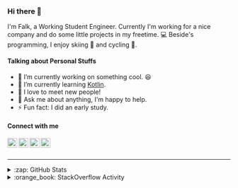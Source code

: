 ### Hi there 👋

I'm Falk, a Working Student Engineer. Currently I'm working for a nice company and do some little projects in my freetime. :computer: Beside's programming, I enjoy skiing :ski: and cycling :bicyclist:.

#### Talking about Personal Stuffs

- 🔭 I’m currently working on something cool. :laughing:
- 🌱 I’m currently learning [Kotlin][kotlin].
- 👯 I love to meet new people!
- 💬 Ask me about anything, I'm happy to help.
- ⚡ Fun fact: I did an early study.

#### Connect with me

[<img align="left" alt="LinkedIn" width="22px" src="https://cdn.jsdelivr.net/npm/simple-icons@v3/icons/linkedin.svg" />][linkedin]
[<img align="left" alt="GitHub" width="22px" src="https://cdn.jsdelivr.net/npm/simple-icons@v3/icons/github.svg" />][github]
[<img align="left" alt="GitLab" width="22px" src="https://cdn.jsdelivr.net/npm/simple-icons@v3/icons/gitlab.svg" />][gitlab]
[<img align="left" alt="Stack Overflow" width="22px" src="https://cdn.jsdelivr.net/npm/simple-icons@v3/icons/stackoverflow.svg" />][stackoverflow]

<br />
<br />

---

<details>
  <summary>:zap: GitHub Stats</summary>
  
  [![Flaxel's github stats](https://github-readme-stats.vercel.app/api?username=flaxel&include_all_commits=true)][github]
</details>

<details>
  <summary>:orange_book: StackOverflow Activity</summary>
  
  <!-- STACKOVERFLOW:START -->
- [Answer by flaxel for Hadoop installing fails](https://stackoverflow.com/questions/64948405/hadoop-installing-fails/64948830#64948830)
- [Answer by flaxel for FindBugs - Boxed value is unboxed and then immediately reboxed](https://stackoverflow.com/questions/64941364/findbugs-boxed-value-is-unboxed-and-then-immediately-reboxed/64941764#64941764)
- [Answer by flaxel for Format date in contact form Wordpress](https://stackoverflow.com/questions/64792731/format-date-in-contact-form-wordpress/64793078#64793078)
- [Answer by flaxel for While creating my first Docker image from an online tutorial , I get this error](https://stackoverflow.com/questions/64785211/while-creating-my-first-docker-image-from-an-online-tutorial-i-get-this-error/64785283#64785283)
- [Answer by flaxel for Extracting digit values from before and after decimal points in Java](https://stackoverflow.com/questions/64722070/extracting-digit-values-from-before-and-after-decimal-points-in-java/64722134#64722134)
<!-- STACKOVERFLOW:END -->
</details>

[stackoverflow]: https://stackoverflow.com/users/10951752/flaxel
[gitlab]: https://gitlab.com/flaxel
[github]: https://github.com/flaxel
[linkedin]: https://www.linkedin.com/in/falk-p-b457211a0/
[kotlin]: https://kotlinlang.org/
